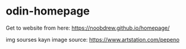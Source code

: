 # odin-homepage
 
 Get to website from here: https://noobdrew.github.io/homepage/
 
img sourses 
kayn image source: https://www.artstation.com/pepeno
